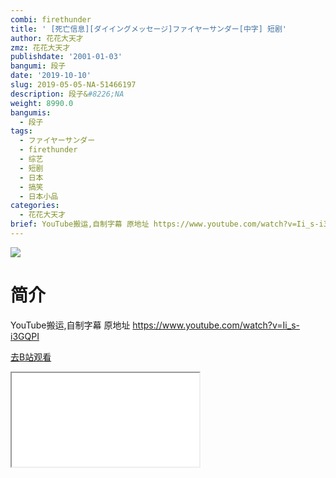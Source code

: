 ```yaml
---
combi: firethunder
title: ' [死亡信息][ダイイングメッセージ]ファイヤーサンダー[中字] 短剧'
author: 花花大天才
zmz: 花花大天才
publishdate: '2001-01-03'
bangumi: 段子
date: '2019-10-10'
slug: 2019-05-05-NA-51466197
description: 段子&#8226;NA
weight: 8990.0
bangumis:
  - 段子
tags:
  - ファイヤーサンダー
  - firethunder
  - 综艺
  - 短剧
  - 日本
  - 搞笑
  - 日本小品
categories:
  - 花花大天才
brief: YouTube搬运,自制字幕 原地址 https://www.youtube.com/watch?v=Ii_s-i3GQPI
---
```

![](https://raw.githubusercontent.com/tcgriffith/owaraisite/master/static/tmpimg/852660cecdd1919c9766ba89167f4e9233ba435c.jpg.480.jpg)
# 简介  
YouTube搬运,自制字幕
原地址 https://www.youtube.com/watch?v=Ii_s-i3GQPI  

[去B站观看](https://www.bilibili.com/video/av51466197/)
<div class ="resp-container"><iframe class="testiframe" src="//player.bilibili.com/player.html?aid=51466197"", scrolling="no", allowfullscreen="true" > </iframe></div> 
